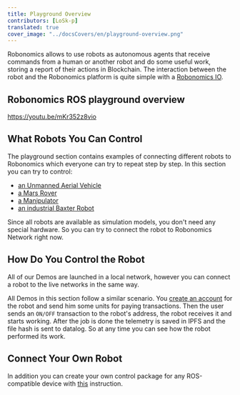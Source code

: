 ```yaml
---
title: Playground Overview
contributors: [LoSk-p]
translated: true
cover_image: "../docsCovers/en/playground-overview.png"
---
```


Robonomics allows to use robots as autonomous agents that receive commands from a human or another robot and do some useful work, storing a report of their actions in Blockchain. The interaction between the robot and the Robonomics platform is quite simple with a [Robonomics IO](/docs/rio-overview).

## Robonomics ROS playground overview 

https://youtu.be/mKr352z8vio

## What Robots You Can Control
The playground section contains examples of connecting different robots to Robonomics which everyone can try to repeat step by step. In this section you can try to control:
* [an Unmanned Aerial Vehicle](/docs/iris-drone/)
* [a Mars Rover](/docs/connect-mars-curiosity-rover-under-robonomics-parachain-control/)
* [a Manipulator](/docs/kuka/)
* [an industrial Baxter Robot](/docs/baxter2/)

Since all robots are available as simulation models, you don't need any special hardware. So you can try to connect the robot to Robonomics Network right now.
## How Do You Control the Robot
All of our Demos are launched in a local network, however you can connect a robot to the live networks in the same way.

All Demos in this section follow a similar scenario. You [create an account](/docs/create-account-in-dapp/) for the robot and send him some units for paying transactions. Then the user sends an `ON/OFF` transaction to the robot's address, the robot receives it and starts working. After the job is done the telemetry is saved in IPFS and the file hash is sent to datalog. So at any time you can see how the robot performed its work.
## Connect Your Own Robot
In addition you can create your own control package for any ROS-compatible device with [this](/docs/connect-any-ros-compatible-robot-under-robonomics-parachain-control-1/) instruction.

